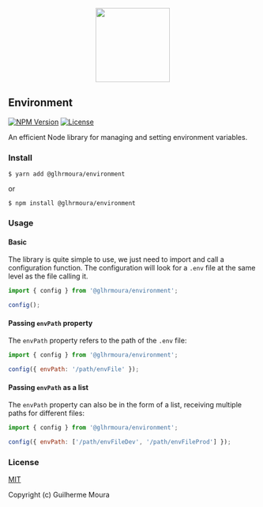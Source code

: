 <p align="center">
  <img
	style="object: contain; height: 150px"
	src="https://i.imgur.com/WgLrcLy.png"
  />
</p>

## Environment

[![NPM Version](https://img.shields.io/npm/v/@glhrmoura/environment.svg?style=for-the-badge)](https://www.npmjs.com/package/@glhrmoura/environment)
[![License](https://img.shields.io/npm/l/@glhrmoura/environment.svg?style=for-the-badge)](https://github.com/glhrmoura/environment/blob/main/LICENSE)

An efficient Node library for managing and setting environment variables.

### Install

```
$ yarn add @glhrmoura/environment
```

or

```
$ npm install @glhrmoura/environment
```

### Usage

#### Basic

The library is quite simple to use, we just need to import and call a configuration function. The configuration will look for a `.env` file at the same level as the file calling it.

```jsx
import { config } from '@glhrmoura/environment';

config();
```

#### Passing `envPath` property

The `envPath` property refers to the path of the `.env` file:

```jsx
import { config } from '@glhrmoura/environment';

config({ envPath: '/path/envFile' });
```

#### Passing `envPath` as a list

The `envPath` property can also be in the form of a list, receiving multiple paths for different files:

```jsx
import { config } from '@glhrmoura/environment';

config({ envPath: ['/path/envFileDev', '/path/envFileProd'] });
```

### License

[MIT](https://github.com/glhrmoura/environment/blob/main/LICENSE)

Copyright (c) Guilherme Moura
